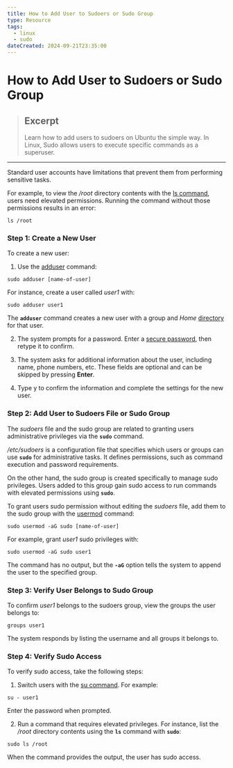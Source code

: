 ```yaml
---
title: How to Add User to Sudoers or Sudo Group 
type: Resource
tags:
  - linux
  - sudo
dateCreated: 2024-09-21T23:35:00
---
```


# How to Add User to Sudoers or Sudo Group 

> ## Excerpt
> Learn how to add users to sudoers on Ubuntu the simple way. In Linux, Sudo allows users to execute specific commands as a superuser.

---

Standard user accounts have limitations that prevent them from performing sensitive tasks.

For example, to view the _/root_ directory contents with the [ls command](https://phoenixnap.com/kb/linux-ls-commands), users need elevated permissions. Running the command without those permissions results in an error:

```
ls /root
```

### Step 1: Create a New User

To create a new user:

1. Use the [adduser](https://phoenixnap.com/kb/linux-adduser) command:

```
sudo adduser [name-of-user]
```

For instance, create a user called _user1_ with:

```
sudo adduser user1
```

The **`adduser`** command creates a new user with a group and _Home_ [directory](https://phoenixnap.com/glossary/what-is-a-directory) for that user.

2. The system prompts for a password. Enter a [secure password](https://phoenixnap.com/blog/strong-great-password-ideas), then retype it to confirm.

3. The system asks for additional information about the user, including name, phone numbers, etc. These fields are optional and can be skipped by pressing **Enter**.

4. Type y to confirm the information and complete the settings for the new user.

### Step 2: Add User to Sudoers File or Sudo Group

The _sudoers_ file and the sudo group are related to granting users administrative privileges via the **`sudo`** command.

_/etc/sudoers_ is a configuration file that specifies which users or groups can use **`sudo`** for administrative tasks. It defines permissions, such as command execution and password requirements.

On the other hand, the sudo group is created specifically to manage sudo privileges. Users added to this group gain sudo access to run commands with elevated permissions using **`sudo`**.

To grant users sudo permission without editing the _sudoers_ file, add them to the sudo group with the [usermod](https://phoenixnap.com/kb/usermod-linux) command:

```
sudo usermod -aG sudo [name-of-user]
```

For example, grant _user1_ sudo privileges with:

```
sudo usermod -aG sudo user1
```

The command has no output, but the **`-aG`** option tells the system to append the user to the specified group.

### Step 3: Verify User Belongs to Sudo Group

To confirm _user1_ belongs to the sudoers group, view the groups the user belongs to:

```
groups user1
```

The system responds by listing the username and all groups it belongs to.

### Step 4: Verify Sudo Access

To verify sudo access, take the following steps:

1. Switch users with the [su command](https://phoenixnap.com/kb/su-command-linux-examples). For example:

```
su - user1
```

Enter the password when prompted.

2. Run a command that requires elevated privileges. For instance, list the _/root_ directory contents using the **`ls`** command with **`sudo`**:

```
sudo ls /root
```


When the command provides the output, the user has sudo access.
